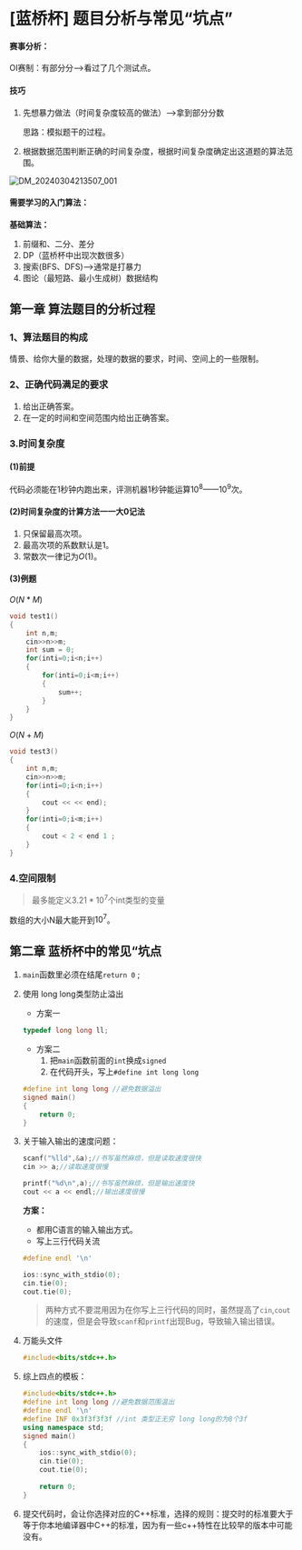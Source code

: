 # [蓝桥杯] 题目分析与常见“坑点”

#### 赛事分析：

OI赛制：有部分分-->看过了几个测试点。

#### 技巧

1. 先想暴力做法（时间复杂度较高的做法）-->拿到部分分数

   思路：模拟题干的过程。

2. 根据数据范围判断正确的时间复杂度，根据时间复杂度确定出这道题的算法范围。

![DM_20240304213507_001](https://voyager0587.oss-cn-guangzhou.aliyuncs.com/%E7%AC%94%E8%AE%B0%E5%9B%BE%E7%89%87/202403042135220.png)

#### 需要学习的入门算法：

**基础算法：**

1. 前缀和、二分、差分
2. DP（蓝桥杯中出现次数很多）
3. 搜索(BFS、DFS)-->通常是打暴力
4. 图论（最短路、最小生成树）数据结构

## 第一章 算法题目的分析过程

### 1、算法题目的构成

情景、给你大量的数据，处理的数据的要求，时间、空间上的一些限制。

### 2、正确代码满足的要求

1. 给出正确答案。
2. 在一定的时间和空间范围内给出正确答案。

### 3.时间复杂度

#### (1)前提

代码必须能在1秒钟内跑出来，评测机器1秒钟能运算$10^8——10^9$次。

#### (2)时间复杂度的计算方法一一大0记法

1. 只保留最高次项。
2. 最高次项的系数默认是1。
3. 常数次一律记为$O(1)$。

#### (3)例题

$O(N*M)$

```C++
void test1()
{
    int n,m;
    cin>>n>>m;
    int sum = 0;
    for(inti=0;i<n;i++)
    {
        for(inti=0;i<m;i++)
        {
            sum++;
        }
    }
}
```



$O(N+M)$

```C++
void test3()
{
    int n,m;
    cin>>n>>m;
    for(inti=0;i<n;i++)
    {
        cout << << end);
    }
    for(inti=0;i<m;i++)
    {
        cout < 2 < end 1 ;
    }
}
```

### 4.空间限制

> 最多能定义$3.21*10^7$个int类型的变量

数组的大小N最大能开到$10^7$。



## 第二章 蓝桥杯中的常见“坑点

1. `main`函数里必须在结尾`return 0` ;

2. 使用 long long类型防止溢出

   + 方案一

   ```c++
   typedef long long ll;
   ```

   + 方案二
     1. 把`main`函数前面的`int`换成`signed `
     2. 在代码开头，写上`#define int long long`

   ```c++
   #define int long long //避免数据溢出
   signed main()
   {
       return 0;
   }
   ```

   

3. 关于输入输出的速度问题：

   ```c++
   scanf("%lld",&a);//书写虽然麻烦，但是读取速度很快
   cin >> a;//读取速度很慢
   
   printf("%d\n",a);//书写虽然麻烦，但是输出速度快
   cout << a << endl;//输出速度很慢
   ```

   **方案：**

   + 都用C语言的输入输出方式。
   + 写上三行代码关流

   ```c++
   #define endl '\n'
   
   ios::sync_with_stdio(0);
   cin.tie(0);
   cout.tie(0);
   ```

   > 两种方式不要混用因为在你写上三行代码的同时，虽然提高了`cin`,`cout`的速度，但是会导致`scanf`和`printf`出现Bug，导致输入输出错误。

4. 万能头文件

   ```c++
   #include<bits/stdc++.h>
   ```

5. 综上四点的模板：

   ```c++
   #include<bits/stdc++.h>
   #define int long long //避免数据范围温出
   #define endl '\n'
   #define INF 0x3f3f3f3f //int 类型正无穷 long long的为8个3f
   using namespace std;
   signed main()
   {
       ios::sync_with_stdio(0);
       cin.tie(0);
       cout.tie(0);
       
       return 0;
   }
   ```

6. 提交代码时，会让你选择对应的C++标准，选择的规则：提交时的标准要大于等于你本地编译器中C++的标准，因为有一些c++特性在比较早的版本中可能没有。































